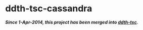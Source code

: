 ddth-tsc-cassandra
==================

***Since 1-Apr-2014, this project has been merged into [ddth-tsc](https://github.com/DDTH/ddth-tsc).***
